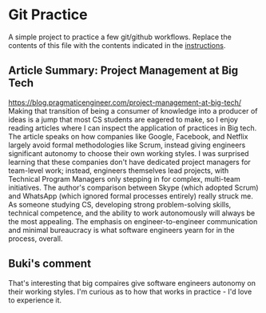 # Git Practice
A simple project to practice a few git/github workflows.  Replace the contents of this file with the contents indicated in the [instructions](./instructions.md).

## Article Summary: Project Management at Big Tech
https://blog.pragmaticengineer.com/project-management-at-big-tech/
Making that transition of being a consumer of knowledge into a producer of ideas is a jump that most CS students are eagered to make, so I enjoy reading articles where I can inspect the application of practices in Big tech. The article speaks on how companies like Google, Facebook, and Netflix largely avoid formal methodologies like Scrum, instead giving engineers significant autonomy to choose their own working styles. I was surprised learning that these companies don't have dedicated project managers for team-level work; instead, engineers themselves lead projects, with Technical Program Managers only stepping in for complex, multi-team initiatives. The author's comparison between Skype (which adopted Scrum) and WhatsApp (which ignored formal processes entirely) really struck me. As someone studying CS, developing strong problem-solving skills, technical competence, and the ability to work autonomously will always be the most appealing. The emphasis on engineer-to-engineer communication and minimal bureaucracy is what software engineers yearn for in the process, overall.

## Buki's comment
That's interesting that big compaires give software engineers autonomy on their working styles. I'm curious as to how that works in practice - I'd love to experience it. 